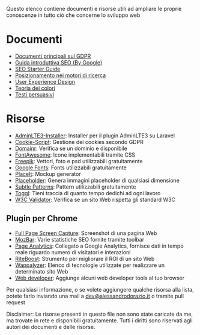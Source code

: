 Questo elenco contiene documenti e risorse utili ad ampliare le proprie conoscenze in tutto ciò che concerne lo sviluppo web

# Documenti
- [Documenti principali sul GDPR](https://www.agendadigitale.eu/cittadinanza-digitale/gdpr-tutto-cio-che-ce-da-sapere-per-essere-preparati/)
- [Guida introduttiva SEO (By Google)](https://support.google.com/webmasters/answer/7451184?hl=it)
- [SEO Starter Guide](https://www.studiosamo.it/wp-content/uploads/2016/05/Guida-SEO-Google.pdf)
- [Posizionamento nei motori di ricerca](https://www.prima-posizione.it/download/guida-posizionamento-motori-ricerca.pdf)
- [User Experience Design](http://userexperience.boutique/wp-content/uploads/2016/07/user-experience-design-ebook-gratuito-uxboutique.pdf)
- [Teoria dei colori](https://www.politesi.polimi.it/bitstream/10589/18321/1/2011_03_Rossin.pdf)
- [Testi persuasivi](https://www.armandogiorgi.it/wp-content/uploads/2015/07/testi-persuasivi-swipe-files-pronesis.pdf)

# Risorse
- [AdminLTE3-Installer](https://github.com/alessandrodorazio/AdminLTE3-Installer): Installer per il plugin AdminLTE3 su Laravel
- [Cookie-Script](https://cookie-script.com/): Gestione dei cookies secondo GDPR
- [Domainr](https://domainr.com/): Verifica se un dominio è disponibile
- [FontAwesome](https://fontawesome.com): Icone implementabili tramite CSS
- [Freepik](https://www.freepik.com/): Vettori, foto e psd utilizzabili gratuitamente
- [Google Fonts](https://fonts.google.com/): Fonts utilizzabili gratuitamente
- [PlaceIt](https://placeit.net/): Mockup generator
- [Placeholder](https://placeholder.com/): Genera immagini placeholder di qualsiasi dimensione
- [Subtle Patterns](https://www.toptal.com/designers/subtlepatterns/): Pattern utilizzabili gratuitamente
- [Toggl](https://toggl.com/): Tieni traccia di quanto tempo dedichi ad ogni lavoro
- [W3C Validator](https://validator.w3.org/): Verifica se un sito Web rispetta gli standard W3C

## Plugin per Chrome
- [Full Page Screen Capture](https://chrome.google.com/webstore/detail/full-page-screen-capture/fdpohaocaechififmbbbbbknoalclacl): Screenshot di una pagina Web
- [MozBar](https://chrome.google.com/webstore/detail/mozbar/eakacpaijcpapndcfffdgphdiccmpknp): Varie statistiche SEO fornite tramite toolbar
- [Page Analytics](https://chrome.google.com/webstore/detail/page-analytics-by-google/fnbdnhhicmebfgdgglcdacdapkcihcoh): Collegato a Google Analytics, fornisce dati in tempo reale riguardo numero di visitatori e interazioni
- [RiteBoost](https://chrome.google.com/webstore/detail/riteboost/flookmlccbimcdpnbblpdjhpmjlblfgg): Strumento per migliorare il ROI di un sito Web
- [Wappalyzer](https://www.wappalyzer.com/): Elenco di tecnologie utilizzate per realizzare un determinato sito Web
- [Web developer](https://chrispederick.com/work/web-developer/): Aggiunge alcuni web developer tools al tuo browser

Per qualsiasi informazione, o se volete aggiungere qualche risorsa alla lista, potete farlo inviando una mail a dev@alessandrodorazio.it o tramite pull request

Disclaimer: Le risorse presenti in questo file non sono state caricate da me, ma trovate in rete e disponibili gratuitamente. Tutti i diritti sono riservati agli autori dei documenti e delle risorse.
